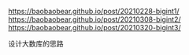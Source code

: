 https://baobaobear.github.io/post/20210228-bigint1/
https://baobaobear.github.io/post/20210308-bigint2/
https://baobaobear.github.io/post/20210320-bigint3/

设计大数库的思路
